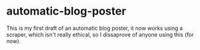 # automatic-blog-poster
This is my first draft of an automatic blog poster, it now works using a scraper, which isn't really ethical, so I dissaprove of anyone using this (for now). 
